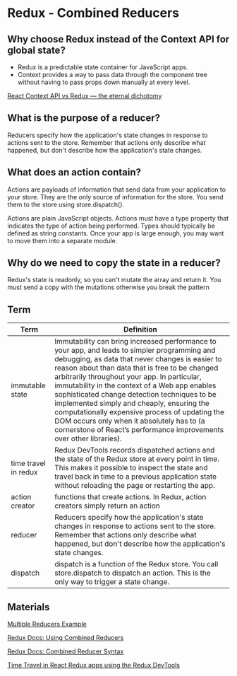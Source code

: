 # Redux - Combined Reducers

## Why choose Redux instead of the Context API for global state?

- Redux is a predictable state container for JavaScript apps.
- Context provides a way to pass data through the component tree without having to pass props down manually at every level.

[React Context API vs Redux — the eternal dichotomy](https://blog.softwaremill.com/react-context-api-vs-redux-the-eternal-dichotomy-24639907fc98)

## What is the purpose of a reducer?

Reducers specify how the application's state changes in response to actions sent to the store. Remember that actions only describe what happened, but don't describe how the application's state changes.

## What does an action contain?

Actions are payloads of information that send data from your application to your store. They are the only source of information for the store. You send them to the store using store.dispatch().

Actions are plain JavaScript objects. Actions must have a type property that indicates the type of action being performed. Types should typically be defined as string constants. Once your app is large enough, you may want to move them into a separate module.

## Why do we need to copy the state in a reducer?

Redux's state is readonly, so you can't mutate the array and return it. You must send a copy with the mutations otherwise you break the pattern

## Term

| Term | Definition |
| ------- | ----------------- |
|immutable state|Immutability can bring increased performance to your app, and leads to simpler programming and debugging, as data that never changes is easier to reason about than data that is free to be changed arbitrarily throughout your app. In particular, immutability in the context of a Web app enables sophisticated change detection techniques to be implemented simply and cheaply, ensuring the computationally expensive process of updating the DOM occurs only when it absolutely has to (a cornerstone of React’s performance improvements over other libraries).|
|time travel in redux|Redux DevTools records dispatched actions and the state of the Redux store at every point in time. This makes it possible to inspect the state and travel back in time to a previous application state without reloading the page or restarting the app.|
|action creator|functions that create actions. In Redux, action creators simply return an action |
|reducer|Reducers specify how the application's state changes in response to actions sent to the store. Remember that actions only describe what happened, but don't describe how the application's state changes.|
|dispatch|dispatch is a function of the Redux store. You call store.dispatch to dispatch an action. This is the only way to trigger a state change.|

## Materials

[Multiple Reducers Example](https://www.youtube.com/watch?v=gBER4Or86hE)

[Redux Docs: Using Combined Reducers](https://redux.js.org/recipes/structuring-reducers/using-combinereducers/)

[Redux Docs: Combined Reducer Syntax](https://redux.js.org/api/combinereducers/)

[Time Travel in React Redux apps using the Redux DevTools](https://medium.com/the-web-tub/time-travel-in-react-redux-apps-using-the-redux-devtools-5e94eba5e7c0)